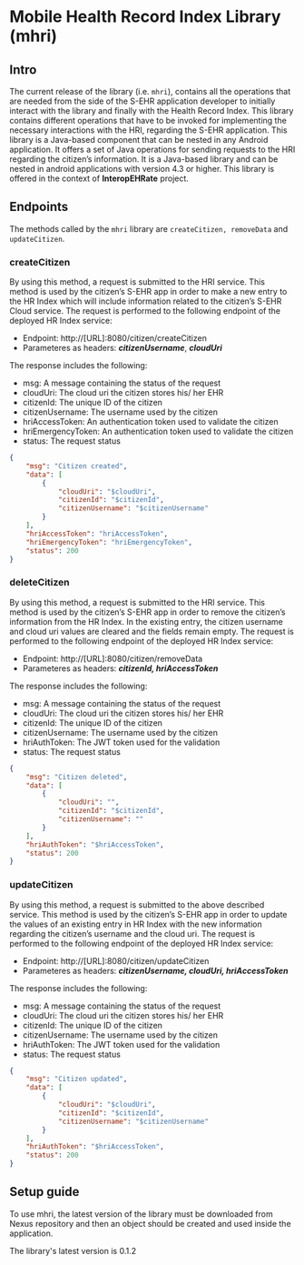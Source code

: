 # Mobile Health Record Index Library (mhri)
## Intro

The current release of the library (i.e. `mhri`), contains all the operations that are needed from the side of the S-EHR application developer to initially interact with the library and finally with the Health Record Index. This library contains different operations that have to be invoked for implementing the necessary interactions with the HRI, regarding the S-EHR application. This library is a Java-based component that can be nested in any Android application. It offers a set of Java operations for sending requests to the HRI regarding the citizen’s information. It is a Java-based library and can be nested in android applications with version 4.3 or higher.  This library is offered in the context of  **InteropEHRate** project.

## Endpoints

The methods called by the `mhri` library are ```createCitizen, removeData``` and ```updateCitizen```. 

### createCitizen
By using this method, a request is submitted to the HRI service. This method is used by the citizen’s S-EHR app in order to make a new entry to the HR Index which will include information related to the citizen’s S-EHR Cloud service. The request is performed to the following endpoint of the deployed HR Index service: 
- Endpoint: http://[URL]:8080/citizen/createCitizen
- Parameteres as headers: ***citizenUsername***, ***cloudUri***

The response includes the following:
- msg: A message containing the status of the request
- cloudUri: The cloud uri the citizen stores his/ her EHR
- citizenId: The unique ID of the citizen
- citizenUsername: The username used by the citizen
- hriAccessToken: An authentication token used to validate the citizen
- hriEmergencyToken: An authentication token used to validate the citizen
- status: The request status


```json
{
    "msg": "Citizen created",
    "data": [
        {
            "cloudUri": "$cloudUri",
            "citizenId": "$citizenId",
            "citizenUsername": "$citizenUsername"
        }
    ],
    "hriAccessToken": "hriAccessToken",
    "hriEmergencyToken": "hriEmergencyToken",
    "status": 200
}
```

### deleteCitizen
By using this method, a request is submitted to the HRI service. This method is used by the citizen’s S-EHR app in order to remove the citizen’s information from the HR Index. In the existing entry, the citizen username and cloud uri values are cleared and the fields remain empty. The request is performed to the following endpoint of the deployed HR Index service: 

- Endpoint: http://[URL]:8080/citizen/removeData
- Parameteres as headers: ***citizenId, hriAccessToken***

The response includes the following:
- msg: A message containing the status of the request
- cloudUri: The cloud uri the citizen stores his/ her EHR
- citizenId: The unique ID of the citizen
- citizenUsername: The username used by the citizen
- hriAuthToken: The JWT token used for the validation
- status: The request status

```json
{
    "msg": "Citizen deleted",
    "data": [
        {
            "cloudUri": "",
            "citizenId": "$citizenId",
            "citizenUsername": ""
        }
    ],
    "hriAuthToken": "$hriAccessToken",
    "status": 200
}
```

### updateCitizen
By using this method, a request is submitted to the above described service. This method is used by the citizen’s S-EHR app in order to update the values of an existing entry in HR Index with the new information regarding the citizen’s username and the cloud uri. The request is performed to the following endpoint of the deployed HR Index service: 

- Endpoint: http://[URL]:8080/citizen/updateCitizen
- Parameteres as headers: ***citizenUsername, cloudUri, hriAccessToken***

The response includes the following:
- msg: A message containing the status of the request
- cloudUri: The cloud uri the citizen stores his/ her EHR
- citizenId: The unique ID of the citizen
- citizenUsername: The username used by the citizen
- hriAuthToken: The JWT token used for the validation
- status: The request status

```json
{
    "msg": "Citizen updated",
    "data": [
        {
            "cloudUri": "$cloudUri",
            "citizenId": "$citizenId",
            "citizenUsername": "$citizenUsername"
        }
    ],
    "hriAuthToken": "$hriAccessToken",
    "status": 200
}
```

## Setup guide
To use mhri, the latest version of the library must be downloaded from Nexus repository and then an object should be created and used inside the application.

The library's latest version is 0.1.2
